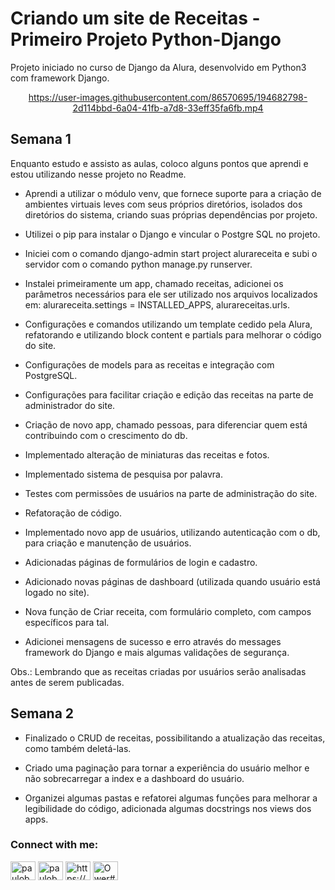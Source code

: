 # Criando um site de Receitas - Primeiro Projeto Python-Django

Projeto iniciado no curso de Django da Alura, desenvolvido em Python3 com framework Django.

<div align="center">


https://user-images.githubusercontent.com/86570695/194682798-2d114bbd-6a04-41fb-a7d8-33eff35fa6fb.mp4


</div>

## Semana 1

Enquanto estudo e assisto as aulas, coloco alguns pontos que aprendi e estou utilizando nesse projeto no Readme.


- Aprendi a utilizar o módulo venv, que fornece suporte para a criação de ambientes virtuais leves com seus próprios diretórios, isolados dos diretórios do sistema, criando suas próprias dependências por projeto.

- Utilizei o pip para instalar o Django e vincular o Postgre SQL no projeto.

- Iniciei com o comando django-admin start project alurareceita e subi o servidor com o comando python manage.py runserver.

- Instalei primeiramente um app, chamado receitas, adicionei os parâmetros necessários para ele ser utilizado nos arquivos localizados em:
alurareceita.settings = INSTALLED_APPS, alurareceitas.urls.

- Configurações e comandos utilizando um template cedido pela Alura, refatorando e utilizando block content e partials para melhorar o código do site.

- Configurações de models para as receitas e integração com PostgreSQL.

- Configurações para facilitar criação e edição das receitas na parte de administrador do site.

- Criação de novo app, chamado pessoas, para diferenciar quem está contribuindo com o crescimento do db.

- Implementado alteração de miniaturas das receitas e fotos.

- Implementado sistema de pesquisa por palavra.

- Testes com permissões de usuários na parte de administração do site.

- Refatoração de código.

- Implementado novo app de usuários, utilizando autenticação com o db, para criação e manutenção de usuários.

- Adicionadas páginas de formulários de login e cadastro.

- Adicionado novas páginas de dashboard (utilizada quando usuário está logado no site).

- Nova função de Criar receita, com formulário completo, com campos específicos para tal.

- Adicionei mensagens de sucesso e erro através do messages framework do Django e mais algumas validações de segurança.

Obs.: Lembrando que as receitas criadas por usuários serão analisadas antes de serem publicadas.

## Semana 2

- Finalizado o CRUD de receitas, possibilitando a atualização das receitas, como também deletá-las.

- Criado uma paginação para tornar a experiência do usuário melhor e não sobrecarregar a index e a dashboard do usuário.

- Organizei algumas pastas e refatorei algumas funções para melhorar a legibilidade do código, adicionada algumas docstrings nos views dos apps.


<h3 align="left">Connect with me:</h3>
<p align="left">
<a href="https://linkedin.com/in/pauloborini" target="blank"><img align="center" src="https://raw.githubusercontent.com/rahuldkjain/github-profile-readme-generator/master/src/images/icons/Social/linked-in-alt.svg" alt="pauloborini" height="30" width="40" /></a>
<a href="https://instagram.com/pauloborini/" target="blank"><img align="center" src="https://raw.githubusercontent.com/rahuldkjain/github-profile-readme-generator/master/src/images/icons/Social/instagram.svg" alt="pauloborini/" height="30" width="40" /></a>
<a href="https://www.youtube.com/channel/UC61MPlOHzXH3Z8jeGN-x0Fw" target="blank"><img align="center" src="https://raw.githubusercontent.com/rahuldkjain/github-profile-readme-generator/master/src/images/icons/Social/youtube.svg" alt="https://www.youtube.com/channel/UC61MPlOHzXH3Z8jeGN-x0Fw" height="30" width="40" /></a>
<a href="https://discord.gg/Ower#6752" target="blank"><img align="center" src="https://raw.githubusercontent.com/rahuldkjain/github-profile-readme-generator/master/src/images/icons/Social/discord.svg" alt="Ower#6752" height="30" width="40" /></a>
</p>



